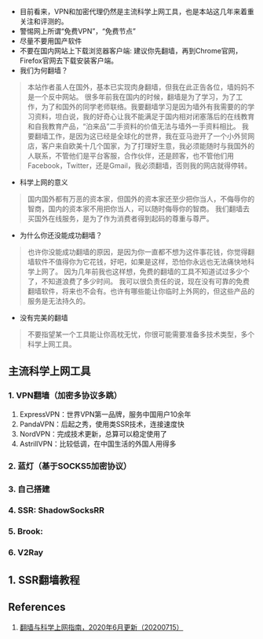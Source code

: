 * 目前看来，VPN和加密代理仍然是主流科学上网工具，也是本站这几年来着重关注和评测的。
* 警惕网上所谓“免费VPN”，“免费节点”
* 尽量不要用国产软件
* 不要在国内网站上下载浏览器客户端: 建议你先翻墙，再到Chrome官网，Firefox官网去下载安装客户端。
* 我们为何翻墙？
> 本站作者虽人在国外，基本已实现肉身翻墙，但我在此正告各位，墙妈妈不是一个反中网站。
> 很多年前我在国内的时候，翻墙是为了学习，为了工作，为了和国外的同学老师联络。我要翻墙学习是因为墙外有我需要的的学习资料，坦白说，我的好奇心让我不能满足于国内相对闭塞落后的在线教育和自我教育产品，“泊来品”二手资料的价值无法与墙外一手资料相比。
> 我要翻墙工作，是因为这已经是全球化的世界，我在亚马逊开了一个小外贸网店，客户来自欧美十几个国家，为了打理好生意，我必须能随时与我国外的人联系，不管他们是平台客服，合作伙伴，还是顾客，也不管他们用Facebook，Twitter，还是Gmail，我必须翻墙，否则我的网店就得停转。
* 科学上网的意义
> 国内国外都有万恶的资本家，但国外的资本家还至少把你当人，不侮辱你的智商，国内的资本家不用把你当人，可以随时侮辱你的智商。
> 我们翻墙去买国外在线服务，是为了作为消费者得到起码的尊重与尊严。
* 为什么你还没能成功翻墙？
> 也许你没能成功翻墙的原因，是因为你一直都不想为这件事花钱，你觉得翻墙软件不值得你为它花钱，好吧，如果是这样，恐怕你永远也无法痛快地科学上网了。
> 因为几年前我也这样想，免费的翻墙的工具不知道试过多少个了，不知道浪费了多少时间。
> 我可以很负责任的说，现在没有可靠的免费翻墙软件，将来也不会有。也许有哪些能让你临时上外网的，但这些产品的服务是无法持久的。
* 没有完美的翻墙
> 不要指望某一个工具能让你高枕无忧，你很可能需要准备多技术类型，多个科学上网工具。

## 主流科学上网工具
### 1. VPN翻墙（加密多协议多跳）
1. ExpressVPN：世界VPN第一品牌，服务中国用户10余年
2. PandaVPN：后起之秀，使用类SSR技术，连接速度快
3. NordVPN：完成技术更新，总算可以稳定使用了
4. AstrillVPN：比较低调，在中国生活的外国人用得多


### 2. 蓝灯（基于SOCKS5加密协议）

### 3. 自己搭建

### 4. SSR: ShadowSocksRR

### 5. Brook:

### 6. V2Ray




## 1. SSR翻墙教程


## References
1. [翻墙与科学上网指南，2020年6月更新（20200715）](https://www.wallmama.com/)